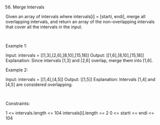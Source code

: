 56. Merge Intervals

Given an array of intervals where intervals[i] = [starti, endi], merge all overlapping intervals, and return an array of the non-overlapping intervals that cover all the intervals in the input.

 

Example 1:

Input: intervals = [[1,3],[2,6],[8,10],[15,18]]
Output: [[1,6],[8,10],[15,18]]
Explanation: Since intervals [1,3] and [2,6] overlap, merge them into [1,6].


Example 2:

Input: intervals = [[1,4],[4,5]]
Output: [[1,5]]
Explanation: Intervals [1,4] and [4,5] are considered overlapping.


 

Constraints:

1 <= intervals.length <= 104
intervals[i].length == 2
0 <= starti <= endi <= 104